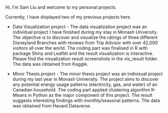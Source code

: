 Hi, I'm Sam Liu and welcome to my personal projects. 

Currently, I have displayed two of my previous projects here.

- Data Visualization project -
The data visualization project was an individual project I have finished during my stay in Monash University.
The objective is to discover and visualize the ratings of three different Disneyland Branches with reviews from Trip Advisor with over 42,000 visitors all over the world.
The coding part was finalised in R with package Shiny and Leaflet and the result visualization is interactive.
Please find the visualization result screenshots in the vis_result folder. 
The data was obtained from Kaggle.

- Minor Thesis project -
The minor thesis project was an indivisual project during my last year in Monash University.
The project aims to discover any potential energy usage patterns (electricity, gas, and water) of an Canadian household.
The coding part applied clustering algorithm K-Means in Python as the major component of this project.
The result suggests interesting findings with monthly/seasonal patterns.
The data was obtained from Havard Dataverse.

